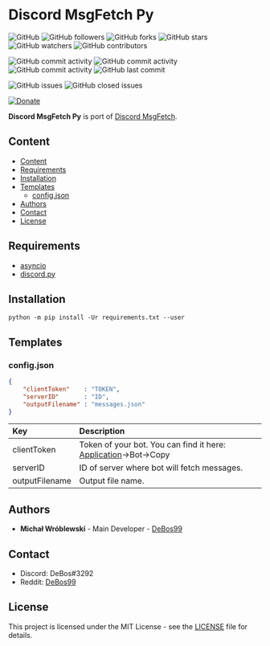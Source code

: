 # Discord MsgFetch Py

![GitHub](https://img.shields.io/github/license/DeBos99/discord-msgfetch-py.svg?color=2020cc&labelColor=5050ff&style=for-the-badge)
![GitHub followers](https://img.shields.io/github/followers/DeBos99.svg?color=2020cc&labelColor=5050ff&style=for-the-badge)
![GitHub forks](https://img.shields.io/github/forks/DeBos99/discord-msgfetch-py.svg?color=2020cc&labelColor=5050ff&style=for-the-badge)
![GitHub stars](https://img.shields.io/github/stars/DeBos99/discord-msgfetch-py.svg?color=2020cc&labelColor=5050ff&style=for-the-badge)
![GitHub watchers](https://img.shields.io/github/watchers/DeBos99/discord-msgfetch-py.svg?color=2020cc&labelColor=5050ff&style=for-the-badge)
![GitHub contributors](https://img.shields.io/github/contributors/DeBos99/discord-msgfetch-py.svg?color=2020cc&labelColor=5050ff&style=for-the-badge)

![GitHub commit activity](https://img.shields.io/github/commit-activity/w/DeBos99/discord-msgfetch-py.svg?color=ffaa00&labelColor=ffaa30&style=for-the-badge)
![GitHub commit activity](https://img.shields.io/github/commit-activity/m/DeBos99/discord-msgfetch-py.svg?color=ffaa00&labelColor=ffaa30&style=for-the-badge)
![GitHub commit activity](https://img.shields.io/github/commit-activity/y/DeBos99/discord-msgfetch-py.svg?color=ffaa00&labelColor=ffaa30&style=for-the-badge)
![GitHub last commit](https://img.shields.io/github/last-commit/DeBos99/discord-msgfetch-py.svg?color=ffaa00&labelColor=ffaa30&style=for-the-badge)

![GitHub issues](https://img.shields.io/github/issues-raw/DeBos99/discord-msgfetch-py.svg?color=cc2020&labelColor=ff3030&style=for-the-badge)
![GitHub closed issues](https://img.shields.io/github/issues-closed-raw/DeBos99/discord-msgfetch-py.svg?color=10aa10&labelColor=30ff30&style=for-the-badge)

[![Donate](https://www.paypalobjects.com/en_US/i/btn/btn_donateCC_LG.gif)](https://www.paypal.com/cgi-bin/webscr?cmd=_s-xclick&hosted_button_id=NH8JV53DSVDMY)

**Discord MsgFetch Py** is port of [Discord MsgFetch](https://github.com/DeBos99/discord-msgfetch).

## Content

- [Content](#content)
- [Requirements](#requirements)
- [Installation](#installation)
- [Templates](#templates)
  - [config.json](#configjson)
- [Authors](#authors)
- [Contact](#contact)
- [License](#license)

## Requirements

- [asyncio](https://pypi.org/project/asyncio/)
- [discord.py](https://pypi.org/project/discord.py/)

## Installation

`python -m pip install -Ur requirements.txt --user`

## Templates

### config.json

```json
{
	"clientToken"    : "TOKEN",
	"serverID"       : "ID",
	"outputFilename" : "messages.json"
}
```

| Key            | Description                                                                                                        |
| :------------- | :----------------------------------------------------------------------------------------------------------------- |
| clientToken    | Token of your bot. You can find it here: [Application](https://discordapp.com/developers/applications/)->Bot->Copy |
| serverID       | ID of server where bot will fetch messages.                                                                        |
| outputFilename | Output file name.                                                                                                  |

## Authors

* **Michał Wróblewski** - Main Developer - [DeBos99](https://github.com/DeBos99)

## Contact

* Discord: DeBos#3292
* Reddit: [DeBos99](https://www.reddit.com/user/DeBos99)

## License

This project is licensed under the MIT License - see the [LICENSE](LICENSE) file for details.

